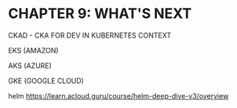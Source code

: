 # CHAPTER 9: WHAT'S NEXT

CKAD - CKA FOR DEV IN KUBERNETES CONTEXT

EKS (AMAZON)

AKS (AZURE)

GKE (GOOGLE CLOUD)

helm
https://learn.acloud.guru/course/helm-deep-dive-v3/overview